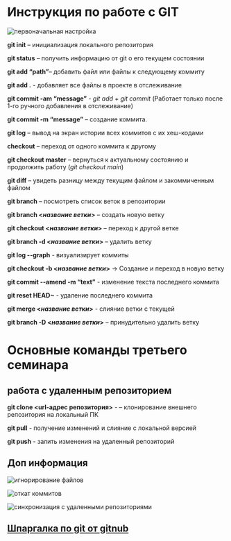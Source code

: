 # Инструкция по работе с GIT

![первоначальная настройка](%D0%BF%D0%B5%D1%80%D0%B2%D0%BE%D0%BD%D0%B0%D1%87%D0%B0%D0%BB%D1%8C%D0%BD%D0%B0%D1%8F%D0%BD%D0%B0%D1%81%D1%82%D1%80%D0%BE%D0%B9%D0%BA%D0%B0.png)

**git init** – инициализация локального репозитория

**git status** – получить информацию от git о его текущем состоянии 

**git add “path”**– добавить файл или файлы к следующему коммиту

**git add .** - добавляет все файлы в проекте в отслеживание

**git commit -am “message”** - *git add + git commit* (Работает только после 1-го ручного добавления в отслеживание)

**git commit -m “message”** – создание коммита.

**git log** – вывод на экран истории всех коммитов с их хеш-кодами

**checkout** – переход от одного коммита к другому 

**git checkout master** – вернуться к актуальному состоянию и продолжить работу (_git checkout main_)

**git diff** – увидеть разницу между текущим файлом и закоммиченным файлом

**git branch** – посмотреть список веток в репозитории

**git branch <_название ветки_>** – создать новую ветку

**git checkout <_название ветки_>** – переход к другой ветке

**git branch -d <_название ветки_>** – удалить ветку

**git log --graph** - визуализирует коммиты

**git checkout -b <_название ветки_>** -> Создание и переход в новую ветку

**git commit --amend -m “text”** - изменение текста последнего коммита

**git reset HEAD~** - удаление последнего коммита 

**git merge <_название ветки_>** - слияние ветки  с текущей

**git branch -D <_название ветки_>** – принудительно удалить ветку

# Основные команды третьего семинара

## работа с удаленным репозиторием

 **git clone <url-адрес репозитория>** - – клонирование внешнего репозитория на локальный ПК

 **git pull** - получение изменений и слияние с локальной версией


**git push** - залить изменения на удаленный репозиторий 

## Доп информация

![игнорирование файлов](%D0%B8%D0%B3%D0%BD%D0%BE%D1%80%D0%B8%D1%80%D0%BE%D0%B2%D0%B0%D0%BD%D0%BD%D0%B8%D0%B5%D0%BD%D0%B5%D0%BA%D0%BE%D1%82%D0%BE%D1%80%D1%8B%D1%85%D1%84%D0%B0%D0%B9%D0%BB%D0%BE%D0%B2%20.jpg)

![откат коммитов](%D0%BE%D1%82%D0%BA%D0%B0%D1%82%D0%BA%D0%BE%D0%BC%D0%BC%D0%B8%D1%82%D0%BE%D0%B2.jpg)

![синхронизация с удаленными репозиториями](%D1%81%D0%B8%D0%BD%D1%85%D1%80%D0%BE%D0%BD%D0%B8%D0%B7%D0%B0%D1%86%D0%B8%D1%8F%D1%81%D1%83%D0%B4%D0%B0%D0%BB%D0%B5%D0%BD%D0%BD%D1%8B%D0%BC%D0%B8%D1%80%D0%B5%D0%BF%D0%BE%D0%B7%D0%B8%D1%82%D0%BE%D1%80%D0%B8%D1%8F%D0%BC%D0%B8.jpg)

## [Шпаргалка по git от gitnub](https://training.github.com/downloads/ru/github-git-cheat-sheet/)